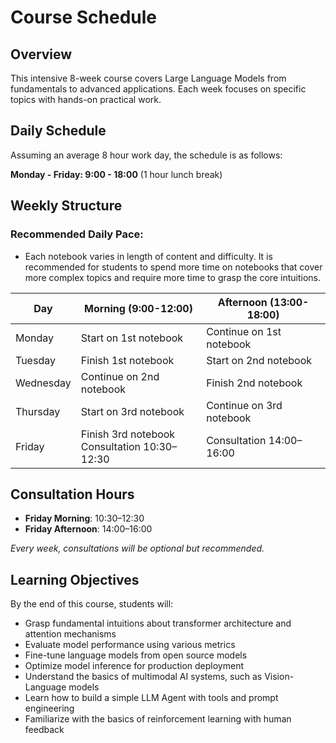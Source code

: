 # Course Schedule

## Overview
This intensive 8-week course covers Large Language Models from fundamentals to advanced applications. Each week focuses on specific topics with hands-on practical work.

## Daily Schedule
Assuming an average 8 hour work day, the schedule is as follows:

**Monday - Friday: 9:00 - 18:00** (1 hour lunch break)

## Weekly Structure

### Recommended Daily Pace:

* Each notebook varies in length of content and difficulty. It is recommended for students to spend more time on notebooks that cover more complex topics and require more time to grasp the core intuitions.

| Day       | Morning (9:00-12:00)                     | Afternoon (13:00-18:00)  |
|-----------|-------------------------------------------|--------------------------|
| Monday    | Start on 1st notebook                     | Continue on 1st notebook |
| Tuesday   | Finish 1st notebook                       | Start on 2nd notebook    |
| Wednesday | Continue on 2nd notebook                  | Finish 2nd notebook      |
| Thursday  | Start on 3rd notebook                     | Continue on 3rd notebook |
| Friday    | Finish 3rd notebook<br>Consultation 10:30–12:30 | Consultation 14:00–16:00 |

## Consultation Hours
- **Friday Morning**: 10:30–12:30
- **Friday Afternoon**: 14:00–16:00

*Every week, consultations will be optional but recommended.*

## Learning Objectives
By the end of this course, students will:
- Grasp fundamental intuitions about transformer architecture and attention mechanisms
- Evaluate model performance using various metrics
- Fine-tune language models from open source models
- Optimize model inference for production deployment
- Understand the basics of multimodal AI systems, such as Vision-Language models
- Learn how to build a simple LLM Agent with tools and prompt engineering
- Familiarize with the basics of reinforcement learning with human feedback

